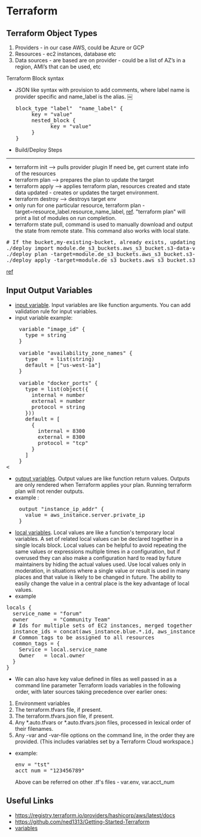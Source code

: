 # Terraform

Terraform Object Types
----------------------
1. Providers - in our case AWS, could be Azure or GCP
2. Resources - ec2 instances, database etc
3. Data sources - are based are on provider - could be a list of AZ’s in a region, AMI’s that can be used, etc


Terraform Block syntax
- JSON like syntax with provision to add comments, where label name is provider specific and name_label is the alias. ￼
<pre>
   block_type "label"  "name_label" {
        key = "value"
        nested_block {
              key = "value"
        }
   }
</pre>

 - Build/Deploy Steps
--------------------
- terraform init —> pulls provider plugin If need be, get current state info of the resources
- terraform plan —> prepares the plan to update the target
- terraform apply —> applies terraform plan, resources created and state data updated - creates or updates the target environment.
- terraform destroy —>  destroys target env
- only run for one particular resource, terraform plan -target=resource_label.resource_name_label, [ref](https://jhooq.com/terraform-run-specific-resource/).
  "terraform plan" will print a list of modules on  run completion.
- terraform state pull,  command is used to manually download and output the state from remote state. This command also works with local state.
<pre>
# If the bucket,my-existing-bucket, already exists, updating the bucket info. into the  terraform state.
./deploy import module.de_s3_buckets.aws_s3_bucket.s3-data-vmg my-existing-bucket
./deploy plan -target=module.de_s3_buckets.aws_s3_bucket.s3-data-lake
./deploy apply -target=module.de_s3_buckets.aws_s3_bucket.s3-data-lake
</pre>
[ref](https://stackoverflow.com/questions/64517795/how-do-i-apply-a-lifecycle-rule-to-an-existing-s3-bucket-in-terraform)


Input Output Variables
----------------------
- [input variable](https://www.terraform.io/language/values/variables). Input variables are like function arguments. You
can add validation rule for input variables.
- input variable example: 
 <pre>
    variable "image_id" {
      type = string
    }
    
    variable "availability_zone_names" {
      type    = list(string)
      default = ["us-west-1a"]
    }
    
    variable "docker_ports" {
      type = list(object({
        internal = number
        external = number
        protocol = string
      }))
      default = [
        {
          internal = 8300
          external = 8300
          protocol = "tcp"
        }
      ]
    }
<</pre>
- [output variables](https://www.terraform.io/language/values/outputs). Output values are like function return values. Outputs are only rendered when Terraform applies your plan. Running terraform plan will not render outputs. 
- example : 
<pre>
    output "instance_ip_addr" {
      value = aws_instance.server.private_ip
    }
</pre>

- [local variables](https://www.terraform.io/language/values/locals). Local values are like a function's temporary local
  variables. A set of related local values can be declared together in a single locals block.
  Local values can be helpful to avoid repeating the same values or expressions multiple times in a configuration, but
  if overused they can also make a configuration hard to read by future maintainers by hiding the actual values used.
  Use local values only in moderation, in situations where a single value or result is used in many places and that
  value is likely to be changed in future. The ability to easily change the value in a central place is the key
  advantage of local values.
- example 
<pre>
locals {
  service_name = "forum"
  owner        = "Community Team"
  # Ids for multiple sets of EC2 instances, merged together
  instance_ids = concat(aws_instance.blue.*.id, aws_instance.green.*.id)
  # Common tags to be assigned to all resources
  common_tags = {
    Service = local.service_name
    Owner   = local.owner
  }
}
</pre>

- We can also have key value defined in  files as well passed in as a command line parameter
Terraform loads variables in the following order, with later sources taking precedence over earlier ones:
1. Environment variables
2. The terraform.tfvars file, if present.
3. The terraform.tfvars.json file, if present.
4. Any *.auto.tfvars or *.auto.tfvars.json files, processed in lexical order of their filenames.
5. Any -var and -var-file options on the command line, in the order they are provided. (This includes variables set by a Terraform Cloud workspace.)
- example:
  <pre>
  env = "tst"
  acct_num = "123456789"
  </pre>
  Above can be referred on other .tf's files - var.env, var.acct_num

Useful Links
--------------
- https://registry.terraform.io/providers/hashicorp/aws/latest/docs
- https://github.com/ned1313/Getting-Started-Terraform
- [variables](https://www.terraform.io/language/values/variables)
